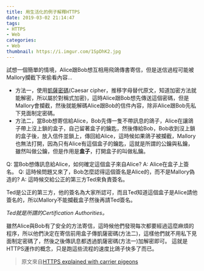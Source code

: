 ```yaml
---
title: 用生活化的例子解釋HTTPS
date: 2019-03-02 21:14:47
tags: 
- HTTPS
- Web
categories:
- Web
thumbnail: https://i.imgur.com/1SpDhK2.jpg
---
```




試想一個簡單的情境，Alice跟Bob想互相用飛鴿傳書寄信，但是送信過程可能被Mallory攔截下來偷看內容...
* 方法一，使用[凱薩密碼](https://zh.wikipedia.org/wiki/%E5%87%B1%E6%92%92%E5%AF%86%E7%A2%BC)(Caesar cipher，推移字母替代原文，知道加密方法就能解密，所以屬於對稱式加密)，這時Alice跟Bob想先傳送這個密碼，但是Mallory會攔截，然後就能解碼Alice跟Bob的信件內容，除非Alice跟Bob先私下見面制定密碼。
* 方法二，當Bob想寄信給Alice，Bob先傳一隻不帶訊息的鴿子，Alice在讓鴿子帶上沒上鎖的盒子，自己留著盒子的鑰匙，然後傳給Bob，Bob收到沒上鎖的盒子後，放入信件並鎖上，傳回給Alice，這時候如果鴿子被攔截，Mallory也無法打開，因為只有Alice有這個盒子的鑰匙，這就是所謂的公鑰與私鑰，雖然叫做公鑰，但是作用是**盒子**，打開盒子的叫做私鑰。

<!-- more -->

Q: 當Bob想傳訊息給Alice，如何確定這個盒子來自Alice?
A: Alice在盒子上簽名。
Q: 這時候問題又來了，Bob怎麼認得這個簽名是Alice的，而不是Mallory偽造的?
A: 這時候交給公正的第三方Ted來負責簽名。

Ted是公正的第三方，他的簽名為大家所認可，而且Ted知道這個盒子是Alice請他簽名的，所以Mallory不能攔截盒子然後再請Ted簽名。

*Ted就是所謂的Certification Authorities。*

雖然Alice與Bob有了安全的方法寄信，這時候他們發現每次都要經過這麼麻煩的程序，所以他們決定在寄信前用盒子傳凱薩密碼(方法二)，這樣他們就不用私下見面制定密碼了，然後之後傳訊息都透過凱薩密碼(方法一)加解密即可。
這就是HTTPS運作的概念，只是跑這些流程的速度比鴿子快多了而已。

> 原文來自[HTTPS explained with carrier pigeons](https://medium.freecodecamp.org/https-explained-with-carrier-pigeons-7029d2193351)